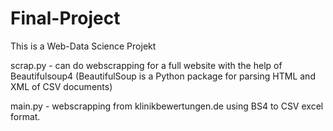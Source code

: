 # Final-Project
This is a Web-Data Science Projekt  

scrap.py -  can do webscrapping for a full website with the help of Beautifulsoup4 (BeautifulSoup is a Python package for parsing HTML and XML of CSV documents)

main.py -  webscrapping from klinikbewertungen.de using BS4 to CSV excel format.
